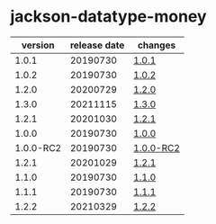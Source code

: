 # jackson-datatype-money	


|version|release date|changes|
|---|---|---|
|1.0.1|20190730|[1.0.1](./1.0.1-20190730.md)|
|1.0.2|20190730|[1.0.2](./1.0.2-20190730.md)|
|1.2.0|20200729|[1.2.0](./1.2.0-20200729.md)|
|1.3.0|20211115|[1.3.0](./1.3.0-20211115.md)|
|1.2.1|20201030|[1.2.1](./1.2.1-20201030.md)|
|1.0.0|20190730|[1.0.0](./1.0.0-20190730.md)|
|1.0.0-RC2|20190730|[1.0.0-RC2](./1.0.0-RC2-20190730.md)|
|1.2.1|20201029|[1.2.1](./1.2.1-20201029.md)|
|1.1.0|20190730|[1.1.0](./1.1.0-20190730.md)|
|1.1.1|20190730|[1.1.1](./1.1.1-20190730.md)|
|1.2.2|20210329|[1.2.2](./1.2.2-20210329.md)|
